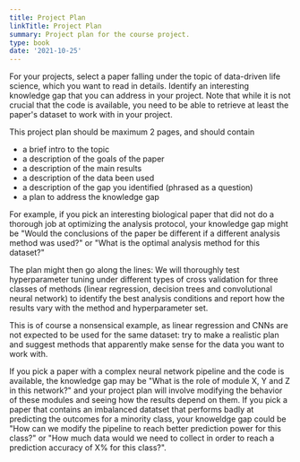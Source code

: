 ```yaml
---
title: Project Plan
linkTitle: Project Plan
summary: Project plan for the course project.
type: book
date: '2021-10-25'
---
```

For your projects, select a paper falling under the topic of data-driven life science, which you want to read in details. Identify an interesting knowledge gap that you can address in your project. Note that while it is not crucial that the code is available, you need to be able to retrieve at least the paper's dataset to work with in your project.

This project plan should be maximum 2 pages, and should contain

-   a brief intro to the topic
-   a description of the goals of the paper
-   a description of the main results
-   a description of the data been used
-   a description of the gap you identified (phrased as a question)
-   a plan to address the knowledge gap

For example, if you pick an interesting biological paper that did not do a thorough job at optimizing the analysis protocol, your knowledge gap might be "Would the conclusions of the paper be different if a different analysis method was used?" or "What is the optimal analysis method for this dataset?"

The plan might then go along the lines: We will thoroughly test hyperparameter tuning under different types of cross validation for three classes of methods (linear regression, decision trees and convolutional neural network) to identify the best analysis conditions and report how the results vary with the method and hyperparameter set.

This is of course a nonsensical example, as linear regression and CNNs are not expected to be used for the same dataset: try to make a realistic plan and suggest methods that apparently make sense for the data you want to work with. 

If you pick a paper with a complex neural network pipeline and the code is available, the knowledge gap may be "What is the role of module X, Y and Z in this network?" and your project plan will involve modifying the behavior of these modules and seeing how the results depend on them. If you pick a paper that contains an imbalanced datatset that performs badly at predicting the outcomes for a minority class, your knoweldge gap could be "How can we modify the pipeline to reach better prediction power for this class?" or "How much data would we need to collect in order to reach a prediction accuracy of X% for this class?".